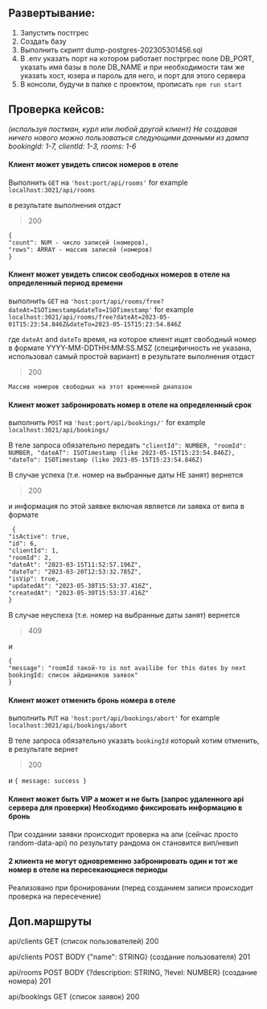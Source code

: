## Развертывание:

1.  Запустить постгрес
2.  Создать базу
3.  Выполнить скрипт dump-postgres-202305301456.sql
4.  В .env указать порт на котором работает постргрес поле DB_PORT,
    указать имя базы в поле DB_NAME и при необходимости там же указать
    хост, юзера и пароль для него, и порт для этого сервера
5.  В консоли, будучи в папке с проектом, прописать `npm run start`

## Проверка кейсов:

_(используя постман, курл или любой другой клиент)_
_Не создавая ничего нового можно пользоваться следующими данными из дампа bookingId: 1-7, clientId: 1-3, rooms: 1-6_

#### Клиент может увидеть список номеров в отеле

Выполнить `GET` на `'host:port/api/rooms'` for example `localhost:3021/api/rooms`

в результате выполнения отдаст

> 200

    {
    "count": NUM - число записей (номеров),
    "rows": ARRAY - массив записей (номеров)
    }

#### Клиент может увидеть список свободных номеров в отеле на определенный период времени

выполнить `GET` на `'host:port/api/rooms/free?dateAt=ISOTimestamp&dateTo=ISOTimestamp'` for example `localhost:3021/api/rooms/free?dateAt=2023-05-01T15:23:54.846Z&dateTo=2023-05-15T15:23:54.846Z`

где `dateAt` and `dateTo` время, на которое клиент ищет свободный номер в формате YYYY-MM-DDTHH:MM:SS.MSZ (специфичность не указана, использовал самый простой вариант)
в результате выполнения отдаст

> 200

    Массив номеров свободных на этот временной диапазон

#### Клиент может забронировать номер в отеле на определенный срок

выполнить `POST` на `'host:port/api/bookings/'` for example `localhost:3021/api/bookings/`

В теле запроса обязательно передать `"clientId": NUMBER, "roomId": NUMBER, "dateAT": ISOTimestamp (like 2023-05-15T15:23:54.846Z), "dateTo": ISOTimestamp (like 2023-05-15T15:23:54.846Z)`

В случае успеха (т.е. номер на выбранные даты НЕ занят) вернется

> 200

и информация по этой заявке включая является ли заявка от випа в формате

     {
    "isActive": true,
    "id": 6,
    "clientId": 1,
    "roomId": 2,
    "dateAt": "2023-03-15T11:52:57.196Z",
    "dateTo": "2023-03-20T12:53:32.785Z",
    "isVip": true,
    "updatedAt": "2023-05-30T15:53:37.416Z",
    "createdAt": "2023-05-30T15:53:37.416Z"
    }

В случае неуспеха (т.е. номер на выбранные даты занят) вернется

> 409

и

    {
    "message": "roomId такой-то is not availibe for this dates by next bookingId: список айдишников заявок"
    }

#### Клиент может отменить бронь номера в отеле

выполнить `PUT` на `'host:port/api/bookings/abort'` for example `localhost:3021/api/bookings/abort`

В теле запроса обязательно указать `bookingId` который хотим отменить, в результате вернет

> 200

и `{
 message: success
 }`

#### Клиент может быть VIP а может и не быть (запрос удаленного api сервера для проверки) Необходимо фиксировать информацию в бронь

При создании заявки происходит проверка на апи (сейчас просто random-data-api) по результату рандома он становится вип/невип

#### 2 клиента не могут одновременно забронировать один и тот же номер в отеле на пересекающиеся периоды

Реализовано при бронировании (перед созданием записи происходит проверка на пересечение)

## Доп.маршруты

api/clients GET (список пользователей) 200

api/clients POST BODY {"name": STRING} (создание пользователя) 201

api/rooms POST BODY {?description: STRING, ?level: NUMBER} (создание номера) 201

api/bookings GET (список заявок) 200
